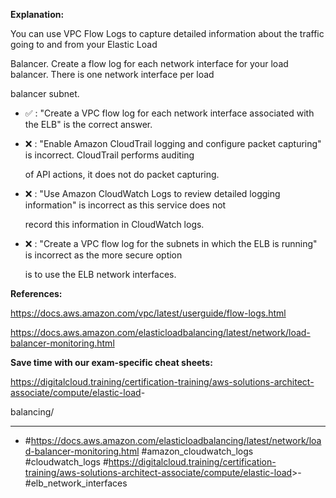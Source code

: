 **Explanation:**

You can use VPC Flow Logs to capture detailed information about the traffic going to and from your Elastic Load

Balancer. Create a flow log for each network interface for your load balancer. There is one network interface per load

balancer subnet.

- ✅ :  "Create a VPC flow log for each network interface associated with the ELB" is the correct answer.

- ❌ :  "Enable Amazon CloudTrail logging and configure packet capturing" is incorrect. CloudTrail performs auditing

  of API actions, it does not do packet capturing.

- ❌ :  "Use Amazon CloudWatch Logs to review detailed logging information" is incorrect as this service does not

  record this information in CloudWatch logs.

- ❌ :  "Create a VPC flow log for the subnets in which the ELB is running" is incorrect as the more secure option

  is to use the ELB network interfaces.

**References:**

<https://docs.aws.amazon.com/vpc/latest/userguide/flow-logs.html>

<https://docs.aws.amazon.com/elasticloadbalancing/latest/network/load-balancer-monitoring.html>

**Save time with our exam-specific cheat sheets:**

<https://digitalcloud.training/certification-training/aws-solutions-architect-associate/compute/elastic-load>-

balancing/

----

- #<https://docs.aws.amazon.com/elasticloadbalancing/latest/network/load-balancer-monitoring.html> #amazon_cloudwatch_logs #cloudwatch_logs #<https://digitalcloud.training/certification-training/aws-solutions-architect-associate/compute/elastic-load>>- #elb_network_interfaces
